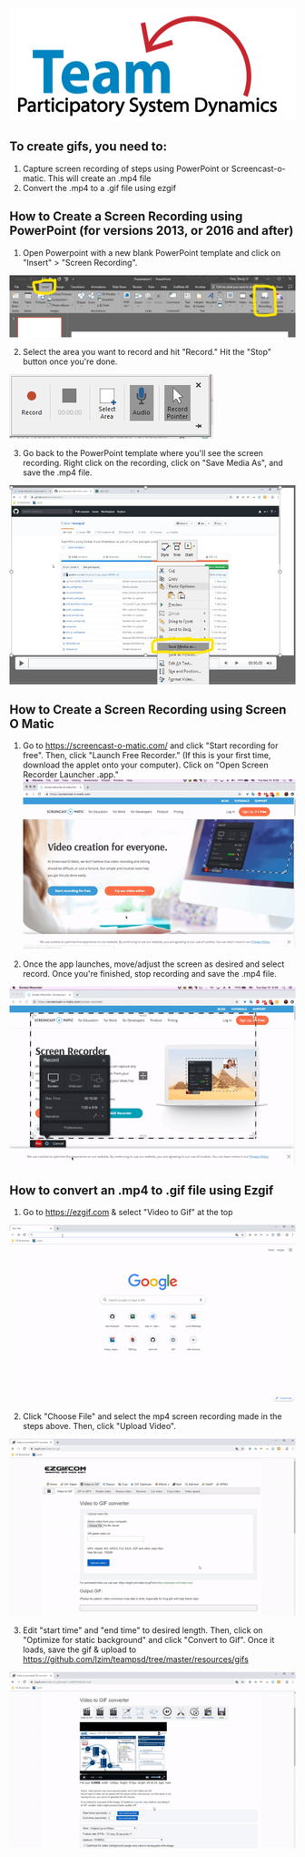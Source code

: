 <img src = "https://github.com/lzim/teampsd/blob/teampsd_style/teampsd_logo/team_psd_logo_sm.png"
     height = "200" width = "600">  
     
## To create gifs, you need to:
1. Capture screen recording of steps using PowerPoint or Screencast-o-matic. This will create an .mp4 file
2. Convert the .mp4 to a .gif file using ezgif

## How to Create a Screen Recording using PowerPoint (for versions 2013, or 2016 and after)
1. Open Powerpoint with a new blank PowerPoint template and click on "Insert" > "Screen Recording".

![](https://github.com/lzim/teampsd/blob/master/resources/gif_guide/ppt_how_to_1.jpg)  

2. Select the area you want to record and hit "Record." Hit the "Stop" button once you're done.

![](https://github.com/lzim/teampsd/blob/master/resources/gif_guide/ppt_how_to_2.png)  

3. Go back to the PowerPoint template where you'll see the screen recording. Right click on the recording, click on "Save Media As", and save the .mp4 file.

![](https://github.com/lzim/teampsd/blob/master/resources/gif_guide/ppt_how_to_3.jpg)  

## How to Create a Screen Recording using Screen O Matic
1. Go to https://screencast-o-matic.com/ and click "Start recording for free". Then, click "Launch Free Recorder." (If this is your first time, download the applet onto your computer). Click on "Open Screen Recorder Launcher .app."
![](https://github.com/lzim/teampsd/blob/master/resources/gif_guide/screenomatic_how_to_1.gif)  

2. Once the app launches, move/adjust the screen as desired and select record. Once you're finished, stop recording and save the .mp4 file. 

![](https://github.com/lzim/teampsd/blob/master/resources/gif_guide/screenomatic_how_to_2.gif)  

## How to convert an .mp4 to .gif file using Ezgif
1. Go to https://ezgif.com & select "Video to Gif" at the top

![](https://github.com/lzim/teampsd/blob/master/resources/gif_guide/ezgif_how_to_1.gif)  

2. Click "Choose File" and select the mp4 screen recording made in the steps above. Then, click "Upload Video".

![](https://github.com/lzim/teampsd/blob/master/resources/gif_guide/ezgif_how_to_2.gif)  

3. Edit "start time" and "end time" to desired length. Then, click on "Optimize for static background" and click "Convert to Gif". Once it loads, save the gif & upload to https://github.com/lzim/teampsd/tree/master/resources/gifs

![](https://github.com/lzim/teampsd/blob/master/resources/gif_guide/ezgif_how_to_3.gif)  

